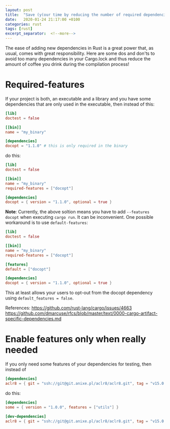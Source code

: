 ```yaml
---
layout: post
title:  "Save (y(our time by reducing the number of required dependencies"
date:   2020-01-24 21:17:00 +0100
categories: rust
tags: [rust]
excerpt_separator:  <!--more-->
---
```


The ease of adding new dependencies in Rust is a great power that, as usual, comes with great responsibility. Here are some dos and don'ts to avoid too many dependencies in your Cargo.lock and thus reduce the amount of coffee you drink during the compilation process!
<!--more-->

# Required-features

If your project is both, an executable and a library and you have some dependencies that are only used in the executable, then instead of this:

```toml
[lib]
doctest = false

[[bin]]
name = "my_binary"

[dependencies]
docopt = "1.1.0" # this is only required in the binary
```

do this:

```toml
[lib]
doctest = false

[[bin]]
name = "my_binary"
required-features = ["docopt"]

[dependencies]
docopt = { version = "1.1.0", optional = true }
```

**Note**:
Currently, the above soltion means you have to add `--features docopt` when executing `cargo run`. It can be inconvenient.
One possible workaround is to use `default-features`:

```toml
[lib]
doctest = false

[[bin]]
name = "my_binary"
required-features = ["docopt"]

[features]
default = ["docopt"]

[dependencies]
docopt = { version = "1.1.0", optional = true }
```

This at least allows your users to opt-out from the docopt dependency using `default_features = false`.

References:
https://github.com/rust-lang/cargo/issues/4663
https://github.com/dmarcuse/rfcs/blob/master/text/0000-cargo-artifact-specific-dependencies.md

# Enable features only when really needed

If you only need some features of your dependencies for testing, then instead of

```toml
[dependencies]
aclr8 = { git = "ssh://git@git.anixe.pl/aclr8/aclr8.git", tag = "v15.0.0", default-features = false, features = ["utils", "test_utils"] }
```

do this:

```toml
[dependencies]
some = { version = "1.0.0", features = ["utils"] }

[dev-dependencies]
aclr8 = { git = "ssh://git@git.anixe.pl/aclr8/aclr8.git", tag = "v15.0.0", default-features = false, features = ["test_utils"] }
```
